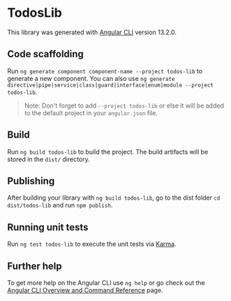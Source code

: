 # TodosLib

This library was generated with [Angular CLI](https://github.com/angular/angular-cli) version 13.2.0.

## Code scaffolding

Run `ng generate component component-name --project todos-lib` to generate a new component. You can also use `ng generate directive|pipe|service|class|guard|interface|enum|module --project todos-lib`.
> Note: Don't forget to add `--project todos-lib` or else it will be added to the default project in your `angular.json` file. 

## Build

Run `ng build todos-lib` to build the project. The build artifacts will be stored in the `dist/` directory.

## Publishing

After building your library with `ng build todos-lib`, go to the dist folder `cd dist/todos-lib` and run `npm publish`.

## Running unit tests

Run `ng test todos-lib` to execute the unit tests via [Karma](https://karma-runner.github.io).

## Further help

To get more help on the Angular CLI use `ng help` or go check out the [Angular CLI Overview and Command Reference](https://angular.io/cli) page.
